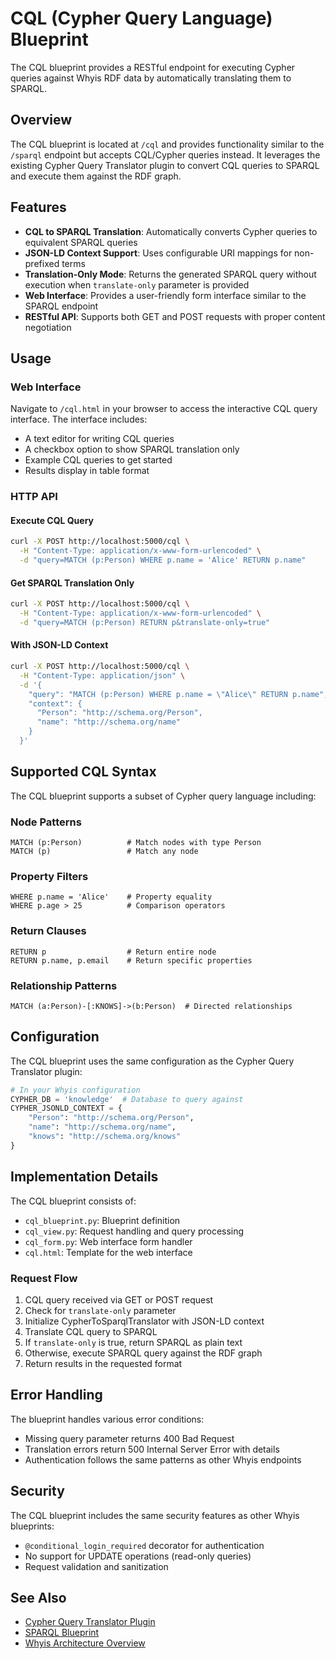 # CQL (Cypher Query Language) Blueprint

The CQL blueprint provides a RESTful endpoint for executing Cypher queries against Whyis RDF data by automatically translating them to SPARQL.

## Overview

The CQL blueprint is located at `/cql` and provides functionality similar to the `/sparql` endpoint but accepts CQL/Cypher queries instead. It leverages the existing Cypher Query Translator plugin to convert CQL queries to SPARQL and execute them against the RDF graph.

## Features

- **CQL to SPARQL Translation**: Automatically converts Cypher queries to equivalent SPARQL queries
- **JSON-LD Context Support**: Uses configurable URI mappings for non-prefixed terms
- **Translation-Only Mode**: Returns the generated SPARQL query without execution when `translate-only` parameter is provided
- **Web Interface**: Provides a user-friendly form interface similar to the SPARQL endpoint
- **RESTful API**: Supports both GET and POST requests with proper content negotiation

## Usage

### Web Interface

Navigate to `/cql.html` in your browser to access the interactive CQL query interface. The interface includes:

- A text editor for writing CQL queries
- A checkbox option to show SPARQL translation only
- Example CQL queries to get started
- Results display in table format

### HTTP API

#### Execute CQL Query

```bash
curl -X POST http://localhost:5000/cql \
  -H "Content-Type: application/x-www-form-urlencoded" \
  -d "query=MATCH (p:Person) WHERE p.name = 'Alice' RETURN p.name"
```

#### Get SPARQL Translation Only

```bash
curl -X POST http://localhost:5000/cql \
  -H "Content-Type: application/x-www-form-urlencoded" \
  -d "query=MATCH (p:Person) RETURN p&translate-only=true"
```

#### With JSON-LD Context

```bash
curl -X POST http://localhost:5000/cql \
  -H "Content-Type: application/json" \
  -d '{
    "query": "MATCH (p:Person) WHERE p.name = \"Alice\" RETURN p.name",
    "context": {
      "Person": "http://schema.org/Person",
      "name": "http://schema.org/name"
    }
  }'
```

## Supported CQL Syntax

The CQL blueprint supports a subset of Cypher query language including:

### Node Patterns
```cypher
MATCH (p:Person)          # Match nodes with type Person
MATCH (p)                 # Match any node
```

### Property Filters
```cypher
WHERE p.name = 'Alice'    # Property equality
WHERE p.age > 25          # Comparison operators
```

### Return Clauses
```cypher
RETURN p                  # Return entire node
RETURN p.name, p.email    # Return specific properties
```

### Relationship Patterns
```cypher
MATCH (a:Person)-[:KNOWS]->(b:Person)  # Directed relationships
```

## Configuration

The CQL blueprint uses the same configuration as the Cypher Query Translator plugin:

```python
# In your Whyis configuration
CYPHER_DB = 'knowledge'  # Database to query against
CYPHER_JSONLD_CONTEXT = {
    "Person": "http://schema.org/Person",
    "name": "http://schema.org/name",
    "knows": "http://schema.org/knows"
}
```

## Implementation Details

The CQL blueprint consists of:

- `cql_blueprint.py`: Blueprint definition
- `cql_view.py`: Request handling and query processing
- `cql_form.py`: Web interface form handler
- `cql.html`: Template for the web interface

### Request Flow

1. CQL query received via GET or POST request
2. Check for `translate-only` parameter
3. Initialize CypherToSparqlTranslator with JSON-LD context
4. Translate CQL query to SPARQL
5. If `translate-only` is true, return SPARQL as plain text
6. Otherwise, execute SPARQL query against the RDF graph
7. Return results in the requested format

## Error Handling

The blueprint handles various error conditions:

- Missing query parameter returns 400 Bad Request
- Translation errors return 500 Internal Server Error with details
- Authentication follows the same patterns as other Whyis endpoints

## Security

The CQL blueprint includes the same security features as other Whyis blueprints:

- `@conditional_login_required` decorator for authentication
- No support for UPDATE operations (read-only queries)
- Request validation and sanitization

## See Also

- [Cypher Query Translator Plugin](../plugins/cypher_query_translator/)
- [SPARQL Blueprint](sparql.md)
- [Whyis Architecture Overview](../architecture.md)